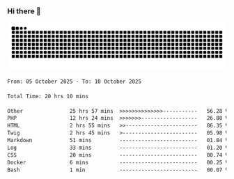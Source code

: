 ### Hi there 👋
<picture>
  <source media="(prefers-color-scheme: dark)" srcset="https://raw.githubusercontent.com/skyhhjmk/skyhhjmk/output/github-contribution-grid-snake-dark.svg">
  <source media="(prefers-color-scheme: light)" srcset="https://raw.githubusercontent.com/skyhhjmk/skyhhjmk/output/github-contribution-grid-snake.svg">
  <img alt="github contribution grid snake animation" src="https://raw.githubusercontent.com/skyhhjmk/skyhhjmk/output/github-contribution-grid-snake.svg">
</picture>

<!--START_SECTION:waka-->

```txt
From: 05 October 2025 - To: 10 October 2025

Total Time: 20 hrs 10 mins

Other               25 hrs 57 mins  >>>>>>>>>>>>>>-----------   56.28 %
PHP                 12 hrs 24 mins  >>>>>>>------------------   26.88 %
HTML                2 hrs 55 mins   >>-----------------------   06.35 %
Twig                2 hrs 45 mins   >------------------------   05.98 %
Markdown            51 mins         -------------------------   01.84 %
Log                 33 mins         -------------------------   01.20 %
CSS                 20 mins         -------------------------   00.74 %
Docker              6 mins          -------------------------   00.25 %
Bash                1 min           -------------------------   00.07 %
```

<!--END_SECTION:waka-->
